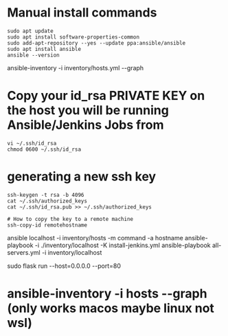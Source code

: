 
# Manual install commands
```
sudo apt update
sudo apt install software-properties-common
sudo add-apt-repository --yes --update ppa:ansible/ansible
sudo apt install ansible
ansible --version
```


ansible-inventory -i inventory/hosts.yml --graph


# Copy your id_rsa PRIVATE KEY on the host you will be running Ansible/Jenkins Jobs from
```
vi ~/.ssh/id_rsa
chmod 0600 ~/.ssh/id_rsa
```
# generating a new ssh key

```
ssh-keygen -t rsa -b 4096
cat ~/.ssh/authorized_keys
cat ~/.ssh/id_rsa.pub >> ~/.ssh/authorized_keys

# How to copy the key to a remote machine
ssh-copy-id remotehostname
```

ansible localhost -i inventory/hosts -m command -a hostname
ansible-playbook -i ./inventory/localhost -K install-jenkins.yml
ansible-playbook all-servers.yml -i inventory/localhost

sudo flask run --host=0.0.0.0 --port=80
# ansible-inventory -i hosts --graph  (only works macos maybe linux not wsl)